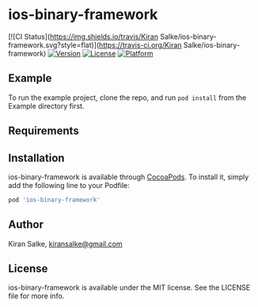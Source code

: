 # ios-binary-framework

[![CI Status](https://img.shields.io/travis/Kiran Salke/ios-binary-framework.svg?style=flat)](https://travis-ci.org/Kiran Salke/ios-binary-framework)
[![Version](https://img.shields.io/cocoapods/v/ios-binary-framework.svg?style=flat)](https://cocoapods.org/pods/ios-binary-framework)
[![License](https://img.shields.io/cocoapods/l/ios-binary-framework.svg?style=flat)](https://cocoapods.org/pods/ios-binary-framework)
[![Platform](https://img.shields.io/cocoapods/p/ios-binary-framework.svg?style=flat)](https://cocoapods.org/pods/ios-binary-framework)

## Example

To run the example project, clone the repo, and run `pod install` from the Example directory first.

## Requirements

## Installation

ios-binary-framework is available through [CocoaPods](https://cocoapods.org). To install
it, simply add the following line to your Podfile:

```ruby
pod 'ios-binary-framework'
```

## Author

Kiran Salke, kiransalke@gmail.com

## License

ios-binary-framework is available under the MIT license. See the LICENSE file for more info.
